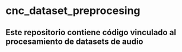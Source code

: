 # cnc_dataset_preprocesing

## Este repositorio contiene código vinculado al procesamiento de datasets de audio